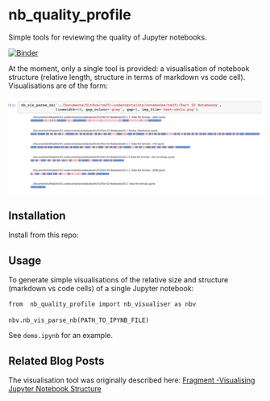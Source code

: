 # nb_quality_profile
Simple tools for reviewing the quality of Jupyter notebooks.

[![Binder](https://mybinder.org/badge_logo.svg)](https://mybinder.org/v2/gh/innovationOUtside/nbev3devsim/master?filepath=demo.ipynb)

At the moment, only a single tool is provided: a visualisation of notebook structure (relative length, structure in terms of markdown vs code cell). Visualisations are of the form:

![](simple_nb_viz.png)

## Installation

Install from this repo:


## Usage

To generate simple visualisations of the relative size and structure (markdown vs code cells)  of a single Jupyter notebook:

```
from  nb_quality_profile import nb_visualiser as nbv

nbv.nb_vis_parse_nb(PATH_TO_IPYNB_FILE)
```

See `demo.ipynb` for an example.

## Related Blog Posts

The visualisation tool was originally described here: [Fragment -Visualising Jupyter Notebook Structure](https://blog.ouseful.info/2019/12/16/fragment-visualising-jupyter-notebook-structure/)
